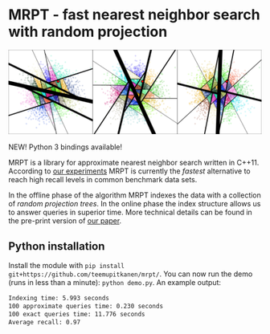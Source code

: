 # MRPT - fast nearest neighbor search with random projection
![NN search in 3 RP-trees](mrpt-image.png)

NEW! Python 3 bindings available!

MRPT is a library for approximate nearest neighbor search written in C++11. According to [our experiments](https://github.com/ejaasaari/mrpt-comparison/) MRPT is currently the *fastest* alternative to reach high recall levels in common benchmark data sets.

In the offline phase of the algorithm MRPT indexes the data with a collection of *random projection trees*. In the online phase the index structure allows us to answer queries in superior time. More technical details can be found in the pre-print version of [our paper](https://arxiv.org/pdf/1509.06957.pdf).


## Python installation

Install the module with `pip install git+https://github.com/teemupitkanen/mrpt/`. You can now run the demo (runs in less than a minute): `python demo.py`. An example output:
~~~~
Indexing time: 5.993 seconds
100 approximate queries time: 0.230 seconds
100 exact queries time: 11.776 seconds
Average recall: 0.97
~~~~
